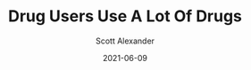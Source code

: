 ---
layout: podcast
title: "Drug Users Use A Lot Of Drugs"
author: Scott Alexander
description: https://astralcodexten.substack.com/p/drug-users-use-a-lot-of-drugs
date: 2021-06-09
length: 1643729
duration: 411
guid: drug-users-use-a-lot-of-drugs
---
